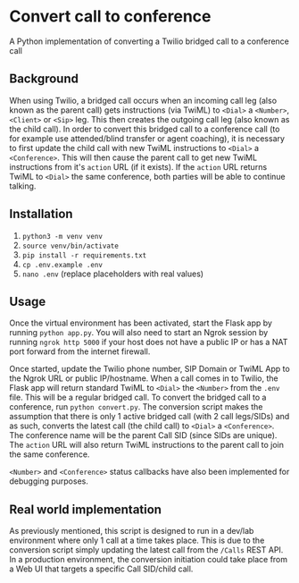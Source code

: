 # Convert call to conference

A Python implementation of converting a Twilio bridged call to a conference call

## Background

When using Twilio, a bridged call occurs when an incoming call leg (also known as the parent call) gets instructions (via TwiML) to `<Dial>` a `<Number>`, `<Client>` or `<Sip>` leg. This then creates the outgoing call leg (also known as the child call). In order to convert this bridged call to a conference call (to for example use attended/blind transfer or agent coaching), it is necessary to first update the child call with new TwiML instructions to `<Dial>` a `<Conference>`. This will then cause the parent call to get new TwiML instructions from it's `action` URL (if it exists). If the `action` URL returns TwiML to `<Dial>` the same conference, both parties will be able to continue talking.

## Installation

1. `python3 -m venv venv`
2. `source venv/bin/activate`
3. `pip install -r requirements.txt`
4. `cp .env.example .env`
5. `nano .env` (replace placeholders with real values)

## Usage

Once the virtual environment has been activated, start the Flask app by running `python app.py`. You will also need to start an Ngrok session by running `ngrok http 5000` if your host does not have a public IP or has a NAT port forward from the internet firewall.

Once started, update the Twilio phone number, SIP Domain or TwiML App to the Ngrok URL or public IP/hostname. When a call comes in to Twilio, the Flask app will return standard TwiML to `<Dial>` the `<Number>` from the `.env` file. This will be a regular bridged call. To convert the bridged call to a conference, run `python convert.py`. The conversion script makes the assumption that there is only 1 active bridged call (with 2 call legs/SIDs) and as such, converts the latest call (the child call) to `<Dial>` a `<Conference>`. The conference name will be the parent Call SID (since SIDs are unique). The `action` URL will also return TwiML instructions to the parent call to join the same conference.

`<Number>` and `<Conference>` status callbacks have also been implemented for debugging purposes.

## Real world implementation

As previously mentioned, this script is designed to run in a dev/lab environment where only 1 call at a time takes place. This is due to the conversion script simply updating the latest call from the `/Calls` REST API. In a production environment, the conversion initiation could take place from a Web UI that targets a specific Call SID/child call.
